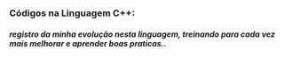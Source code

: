 ### Códigos na Linguagem C++:

##### registro da minha evolução nesta linguagem, treinando para cada vez mais melhorar e aprender boas praticas..